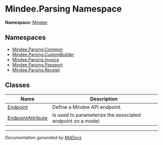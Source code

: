 ﻿<!--  
  <auto-generated>   
    The contents of this file were generated by a tool.  
    Changes to this file may be list if the file is regenerated  
  </auto-generated>   
-->

# Mindee.Parsing Namespace

**Namespace:** [Mindee](../index.md)  

## Namespaces

- [Mindee.Parsing.Common](Common/index.md)
- [Mindee.Parsing.CustomBuilder](CustomBuilder/index.md)
- [Mindee.Parsing.Invoice](Invoice/index.md)
- [Mindee.Parsing.Passport](Passport/index.md)
- [Mindee.Parsing.Receipt](Receipt/index.md)

## Classes

| Name                                            | Description                                                 |
| ----------------------------------------------- | ----------------------------------------------------------- |
| [Endpoint](Endpoint/index.md)                   | Define a Mindee API endpoint.                               |
| [EndpointAttribute](EndpointAttribute/index.md) | Is used to parameterize the associated endpoint on a model. |

___

*Documentation generated by [MdDocs](https://github.com/ap0llo/mddocs)*
